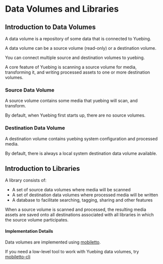 Data Volumes and Libraries
==========================

## Introduction to Data Volumes
A data volume is a repository of some data that is connected to Yuebing.

A data volume can be a source volume (read-only) or a destination volume.

You can connect multiple source and destination volumes to yuebing.

A core feature of Yuebing is scanning a source volume for media, transforming it,
and writing processed assets to one or more destination volumes.

### Source Data Volume
A source volume contains some media that yuebing will scan, and transform.

By default, when Yuebing first starts up, there are no source volumes.

### Destination Data Volume
A destination volume contains yuebing system configuration and processed media.

By default, there is always a local system destination data volume available.

## Introduction to Libraries
A library consists of:
 * A set of source data volumes where media will be scanned
 * A set of destination data volumes where processed media will be written
 * A database to facilitate searching, tagging, sharing and other features

When a source volume is scanned and processed, the resulting media assets are saved
onto all destinations associated with all libraries in which the source volume participates.

#### Implementation Details
Data volumes are implemented using [mobiletto](https://github.com/cobbzilla/mobiletto).

If you need a low-level tool to work with Yuebing data volumes, try
[mobiletto-cli](https://github.com/cobbzilla/mobiletto-cli) 
